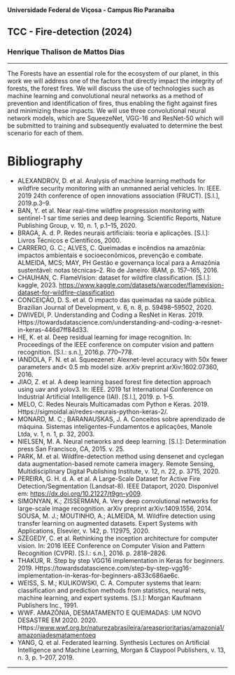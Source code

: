 #### Universidade Federal de Viçosa - Campus Rio Paranaíba
## TCC - Fire-detection (2024)

### Henrique Thalison de Mattos Dias
---

The Forests have an essential role for the ecosystem of our planet, in this work we will address one of the factors that directly impact the integrity of forests, the forest fires. We will discuss the use of technologies such as machine learning and convolutional neural networks as a method of prevention and identification of fires, thus enabling the fight against fires and minimizing these impacts. We will use three convolutional neural network models, which are SqueezeNet, VGG-16 and ResNet-50 which will be submitted to training and subsequently evaluated to determine the best scenario for each of them.

# Bibliography

* ALEXANDROV, D. et al. Analysis of machine learning methods for wildfire security monitoring with an unmanned aerial vehicles. In: IEEE. 2019 24th conference of open innovations association (FRUCT). [S.l.], 2019.p.3–9.
* BAN, Y. et al. Near real-time wildfire progression monitoring with sentinel-1 sar time series and deep learning. Scientific Reports, Nature Publishing Group, v. 10, n. 1, p.1–15, 2020.
* BRAGA, A. d. P. Redes neurais artificiais: teoria e aplicações. [S.l.]: Livros Técnicos e Científicos, 2000.
* CARRERO, G. C.; ALVES, C. Queimadas e incêndios na amazônia: impactos ambientais e socioeconômicos, prevenção e combate. ALMEIDA, MCS; MAY, PH Gestão e governança local para a Amazônia sustentável: notas técnicas–2. Rio de Janeiro: IBAM, p. 157–165, 2016.
* CHAUHAN, C. FlameVision: dataset for wildfire classification. [S.l.]: kaggle, 2023. <https://www.kaggle.com/datasets/warcoder/flamevision-dataset-for-wildfire-classification>
* CONCEIÇÃO, D. S. et al. O impacto das queimadas na saúde pública. Brazilian Journal of Development, v. 6, n. 8, p. 59498–59502, 2020.
* DWIVEDI, P. Understanding and Coding a ResNet in Keras. 2019. Https://towardsdatascience.com/understanding-and-coding-a-resnet-in-keras-446d7ff84d33.
* HE, K. et al. Deep residual learning for image recognition. In: Proceedings of the IEEE conference on computer vision and pattern recognition. [S.l.: s.n.], 2016.p. 770–778.
* IANDOLA, F. N. et al. Squeezenet: Alexnet-level accuracy with 50x fewer parameters and< 0.5 mb model size. arXiv preprint arXiv:1602.07360, 2016.
* JIAO, Z. et al. A deep learning based forest fire detection approach using uav and yolov3. In: IEEE. 2019 1st International Conference on Industrial Artificial Intelligence (IAI). [S.l.], 2019. p. 1–5.
* MELO, C. Redes Neurais Multicamadas com Python e Keras. 2019. Https://sigmoidal.ai/redes-neurais-python-keras-2/.
* MONARD, M. C.; BARANAUSKAS, J. A. Conceitos sobre aprendizado de máquina. Sistemas inteligentes-Fundamentos e aplicações, Manole Ltda, v. 1, n. 1, p. 32, 2003.
* NIELSEN, M. A. Neural networks and deep learning. [S.l.]: Determination press San Francisco, CA, 2015. v. 25.
* PARK, M. et al. Wildfire-detection method using densenet and cyclegan data augmentation-based remote camera imagery. Remote Sensing, Multidisciplinary Digital Publishing Institute, v. 12, n. 22, p. 3715, 2020.
* PEREIRA, G. H. d. A. et al. A Large-Scale Dataset for Active Fire Detection/Segmentation (Landsat-8). IEEE Dataport, 2020. Disponível em: <https://dx.doi.org/10.21227/t9gn-y009>.
* SIMONYAN, K.; ZISSERMAN, A. Very deep convolutional networks for large-scale image recognition. arXiv preprint arXiv:1409.1556, 2014. SOUSA, M. J.; MOUTINHO, A.; ALMEIDA, M. Wildfire detection using transfer learning on augmented datasets. Expert Systems with Applications, Elsevier, v. 142, p. 112975, 2020.
* SZEGEDY, C. et al. Rethinking the inception architecture for computer vision. In: 2016 IEEE Conference on Computer Vision and Pattern Recognition (CVPR). [S.l.: s.n.], 2016. p. 2818–2826.
* THAKUR, R. Step by step VGG16 implementation in Keras for beginners. 2019. Https://towardsdatascience.com/step-by-step-vgg16-implementation-in-keras-for-beginners-a833c686ae6c.
* WEISS, S. M.; KULIKOWSKI, C. A. Computer systems that learn: classification and prediction methods from statistics, neural nets, machine learning, and expert systems. [S.l.]: Morgan Kaufmann Publishers Inc., 1991.
* WWF. AMAZÔNIA, DESMATAMENTO E QUEIMADAS: UM NOVO DESASTRE EM 2020. 2020. Https://www.wwf.org.br/naturezabrasileira/areasprioritarias/amazonia1/amazoniadesmatamentoeq
* YANG, Q. et al. Federated learning. Synthesis Lectures on Artificial Intelligence and Machine Learning, Morgan & Claypool Publishers, v. 13, n. 3, p. 1–207, 2019.


---